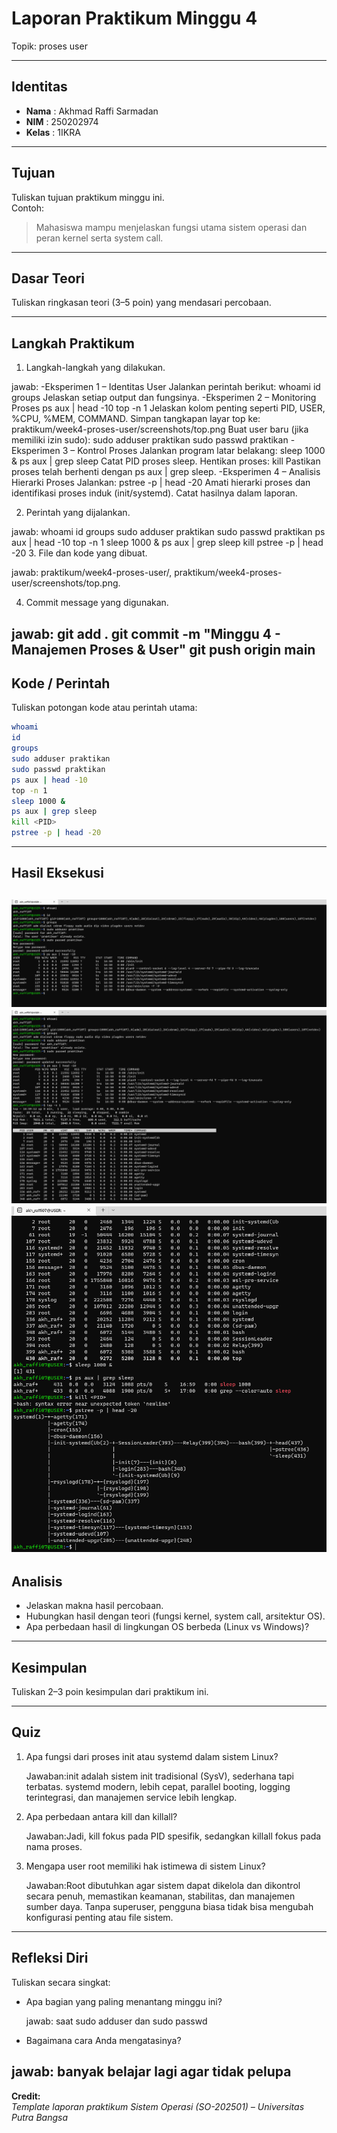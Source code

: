 
# Laporan Praktikum Minggu 4
Topik: proses user

---

## Identitas
- **Nama**  : Akhmad Raffi Sarmadan  
- **NIM**   : 250202974
- **Kelas** : 1IKRA

---

## Tujuan
Tuliskan tujuan praktikum minggu ini.  
Contoh:  
> Mahasiswa mampu menjelaskan fungsi utama sistem operasi dan peran kernel serta system call.

---

## Dasar Teori
Tuliskan ringkasan teori (3–5 poin) yang mendasari percobaan.

---

## Langkah Praktikum
1. Langkah-langkah yang dilakukan.  

jawab: -Eksperimen 1 – Identitas User Jalankan perintah berikut:
whoami
id
groups
Jelaskan setiap output dan fungsinya.
-Eksperimen 2 – Monitoring Proses
ps aux | head -10
top -n 1
Jelaskan kolom penting seperti PID, USER, %CPU, %MEM, COMMAND.
Simpan tangkapan layar top ke:
praktikum/week4-proses-user/screenshots/top.png
Buat user baru (jika memiliki izin sudo):
sudo adduser praktikan
sudo passwd praktikan
-Eksperimen 3 – Kontrol Proses
Jalankan program latar belakang:
sleep 1000 &
ps aux | grep sleep
Catat PID proses sleep.
Hentikan proses:
kill <PID>
Pastikan proses telah berhenti dengan ps aux | grep sleep.
-Eksperimen 4 – Analisis Hierarki Proses Jalankan:
pstree -p | head -20
Amati hierarki proses dan identifikasi proses induk (init/systemd).
Catat hasilnya dalam laporan.

2. Perintah yang dijalankan.

jawab: whoami
id
groups
sudo adduser praktikan
sudo passwd praktikan
ps aux | head -10
top -n 1
sleep 1000 &
ps aux | grep sleep
kill <PID>
pstree -p | head -20
3. File dan kode yang dibuat.

   jawab: praktikum/week4-proses-user/, praktikum/week4-proses-user/screenshots/top.png.

4. Commit message yang digunakan.

jawab: git add .
git commit -m "Minggu 4 - Manajemen Proses & User"
git push origin main
---

## Kode / Perintah
Tuliskan potongan kode atau perintah utama:
```bash
whoami
id
groups
sudo adduser praktikan
sudo passwd praktikan
ps aux | head -10
top -n 1
sleep 1000 &
ps aux | grep sleep
kill <PID>
pstree -p | head -20
```

---

## Hasil Eksekusi
![alt text](screenshots/screenshotssyscall1.png)
![alt text](screenshots/screenshotssyscall2.png)
![alt text](screenshots/screenshotssyscall3.png)
---

## Analisis
- Jelaskan makna hasil percobaan.  
- Hubungkan hasil dengan teori (fungsi kernel, system call, arsitektur OS).  
- Apa perbedaan hasil di lingkungan OS berbeda (Linux vs Windows)?  

---

## Kesimpulan
Tuliskan 2–3 poin kesimpulan dari praktikum ini.

---

## Quiz
1. Apa fungsi dari proses init atau systemd dalam sistem Linux?

   Jawaban:init adalah sistem init tradisional (SysV), sederhana tapi terbatas.
systemd modern, lebih cepat, parallel booting, logging terintegrasi, dan manajemen service lebih lengkap.

2. Apa perbedaan antara kill dan killall?  

    Jawaban:Jadi, kill fokus pada PID spesifik, sedangkan killall fokus pada nama proses.
   
3. Mengapa user root memiliki hak istimewa di sistem Linux?
  
   Jawaban:Root dibutuhkan agar sistem dapat dikelola dan dikontrol secara penuh, memastikan keamanan, stabilitas, dan manajemen sumber daya. Tanpa superuser, pengguna biasa tidak bisa mengubah konfigurasi penting atau file sistem.
---

## Refleksi Diri
Tuliskan secara singkat:
- Apa bagian yang paling menantang minggu ini?

  jawab: saat sudo adduser dan sudo passwd
- Bagaimana cara Anda mengatasinya?  

jawab: banyak belajar lagi agar tidak pelupa
---

**Credit:**  
_Template laporan praktikum Sistem Operasi (SO-202501) – Universitas Putra Bangsa_
